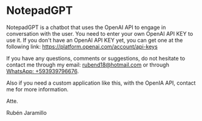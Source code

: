 # NotepadGPT
NotepadGPT is a chatbot that uses the OpenAI API to engage in conversation with the user. You need to enter your own OpenAI API KEY to use it. If you don't have an OpenAI API KEY yet, you can get one at the following link: https://platform.openai.com/account/api-keys
 
If you have any questions, comments or suggestions, do not hesitate to contact me through my email: rubend18@hotmail.com or through [WhatsApp: +593939796676](https://api.whatsapp.com/send/?phone=593939796676&text=Hola%20Rubén%20te%20escribo%20para%20hablar%20sobre%20NotepadGPT...).

Also if you need a custom application like this, with the OpenIA API, contact me for more information.

Atte.

Rubén Jaramillo
